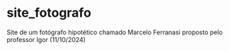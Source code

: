 # site_fotografo
Site de um fotógrafo hipotético chamado Marcelo Ferranasi proposto pelo professor Igor (11/10/2024)
